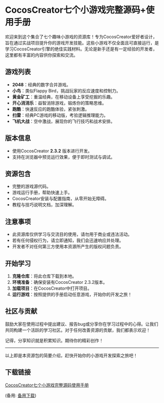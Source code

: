 # CocosCreator七个小游戏完整源码+使用手册

欢迎来到这个集合了七个趣味小游戏的资源库！专为CocosCreator爱好者设计，旨在通过实战项目提升你的游戏开发技能。这些小游戏不仅全面且可直接运行，是学习CocosCreator引擎的绝佳实践材料。无论是新手还是有一定经验的开发者，这里都有丰富的内容供你探索和交流。

## 游戏列表
- **2048**：经典的数字合并游戏。
- **小鸟**：类似Flappy Bird，挑战玩家的反应速度和控制力。
- **黄金矿工**：重温经典，在移动设备上享受挖掘的乐趣。
- **开心消消乐**：益智消除游戏，锻炼你的策略思维。
- **跑酷**：快速反应的跑酷体验，紧张刺激。
- **扫雷**：经典PC游戏的移动版，考验逻辑推理能力。
- **飞机大战**：空中激战，展现你的飞行技巧和战术安排。

## 版本信息
- 使用CocosCreator **2.3.2** 版本进行开发。
- 支持在浏览器中预览运行效果，便于即时测试与调试。

## 资源包含
- 完整的游戏源代码。
- 游戏运行手册，帮助快速上手。
- CocosCreator安装与配置指南，从零开始无障碍。
- 教程与技巧说明文档，加深理解。

## 注意事项
- 此资源库仅供学习与交流目的使用，请勿用于商业或违法活动。
- 若有任何侵权行为，请立即通知，我们会迅速响应并处理。
- 开发者不对任何第三方使用本资源所产生的版权问题负责。

## 开始学习
1. **克隆仓库**：将此仓库下载到本地。
2. **环境准备**：确保安装有CocosCreator 2.3.2版本。
3. **加载项目**：在CocosCreator中打开项目。
4. **运行游戏**：按照提供的手册启动任意游戏，开始你的开发之旅！

## 社区与贡献
鼓励大家在使用过程中提出建议、报告bug或分享你在学习过程中的心得。让我们共同构建一个活跃的学习社区。对于任何改善资源的贡献，我们都表示欢迎！

记得，分享知识就是积累知识。期待你的精彩创作！

---

以上即是本资源包的简要介绍，赶快开始你的小游戏开发探索之旅吧！

## 下载链接
[CocosCreator七个小游戏完整源码使用手册](https://pan.quark.cn/s/4bc1270f61b2) 

(备用: [备用下载](https://pan.baidu.com/s/1PNbwXsT1Him7V6aWSiF4eQ?pwd=1234))
